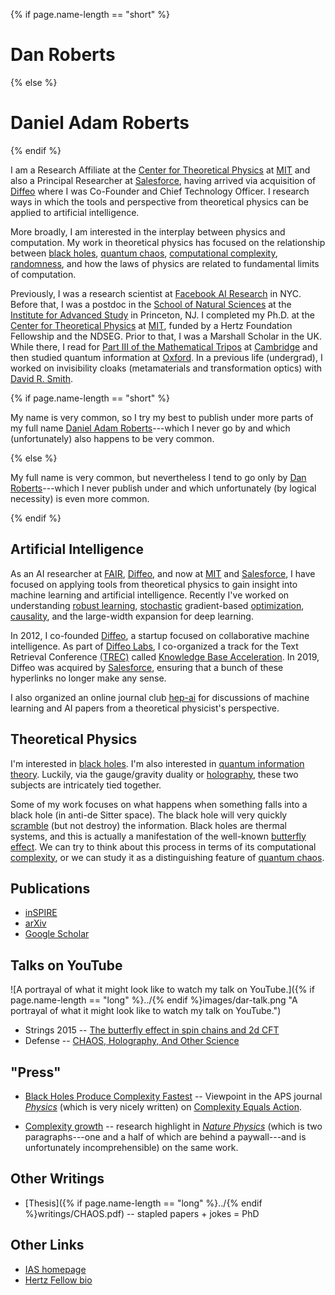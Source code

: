 {% if page.name-length == "short" %}
# Dan Roberts
{% else %}
# Daniel Adam Roberts
{% endif %}

I am a Research Affiliate at the [Center for Theoretical Physics](http://www-ctp.mit.edu/) at [MIT](http://web.mit.edu/) and also a Principal Researcher at [Salesforce](https://salesforce.com), having arrived via acquisition of [Diffeo](https://diffeo.com) where I was Co-Founder and Chief Technology Officer. I research ways in which the tools and perspective from theoretical physics can be applied to artificial intelligence.

More broadly, I am interested in the interplay between physics and computation. My work in theoretical physics has focused on the relationship between [black holes](http://arxiv.org/abs/1409.8180), [quantum chaos](http://arxiv.org/abs/1412.5123), [computational complexity](http://arxiv.org/abs/1509.07876), [randomness](https://arxiv.org/abs/1610.04903), and how the laws of physics are related to fundamental limits of computation.

Previously, I was a research scientist at [Facebook AI Research](https://research.fb.com/category/facebook-ai-research-fair/) in NYC. Before that, I was a postdoc in the [School of Natural Sciences](http://www.sns.ias.edu/) at the [Institute for Advanced Study](http://www.ias.edu) in Princeton, NJ. I completed my Ph.D. at the [Center for Theoretical Physics](http://www-ctp.mit.edu/) at [MIT](http://web.mit.edu/), funded by a Hertz Foundation Fellowship and the NDSEG. Prior to that, I was a Marshall Scholar in the UK. While there, I read for [Part III of the Mathematical Tripos](http://www.maths.cam.ac.uk/postgrad/mathiii/) at [Cambridge](http://www.cam.ac.uk/) and then studied quantum information at [Oxford](http://www.ox.ac.uk/). In a previous life (undergrad), I worked on invisibility cloaks (metamaterials and transformation optics) with [David R. Smith](http://people.ee.duke.edu/~drsmith/).

{% if page.name-length == "short" %}

My name is very common, so I try my best to publish under more parts of my full name [Daniel Adam Roberts](daniel-adam-roberts/)---which I never go by and which (unfortunately) also happens to be very common.

{% else %}

My full name is very common, but nevertheless I tend to go only by [Dan Roberts](..)---which I never publish under and which unfortunately (by logical necessity) is even more common.

{% endif %}


## Artificial Intelligence

As an AI researcher at [FAIR](https://research.fb.com/category/facebook-ai-research-fair/), [Diffeo](https://diffeo.com/), and now at [MIT](http://web.mit.edu/) and [Salesforce](https://salesforce.com), I have focused on applying tools from theoretical physics to gain insight into machine learning and artificial intelligence. Recently I've worked on understanding [robust learning](https://arxiv.org/abs/1908.02729), [stochastic](https://research.fb.com/publications/sgd-implicitly-regularizes-generalization-error/) gradient-based [optimization](https://arxiv.org/abs/1812.04754), [causality](https://research.fb.com/publications/causality-in-physics-and-effective-theories-of-agency/), and the large-width expansion for deep learning.

In 2012, I co-founded [Diffeo](https://diffeo.com/), a startup focused on collaborative machine intelligence. As part of [Diffeo Labs](https://diffeo.com/labs/), I co-organized a track for the Text Retrieval Conference [(TREC)](http://trec.nist.gov/) called [Knowledge Base Acceleration](http://trec-kba.org/). In 2019, Diffeo was acquired by [Salesforce](https://salesforce.com), ensuring that a bunch of these hyperlinks no longer make any sense.

I also organized an online journal club [hep-ai](https://hep-ai.org) for discussions of machine learning and AI papers from a theoretical physicist's perspective.

## Theoretical Physics

I'm interested in [black holes](http://arxiv.org/abs/1409.8180). I'm also interested in [quantum information theory](https://arxiv.org/abs/1610.04903). Luckily, via the gauge/gravity duality or [holography](http://arxiv.org/abs/1512.04993), these two subjects are intricately tied together.

Some of my work focuses on what happens when something falls into a black hole (in anti-de Sitter space). The black hole will very quickly [scramble](http://arxiv.org/abs/1511.04021) (but not destroy) the information. Black holes are thermal systems, and this is actually a manifestation of the well-known [butterfly effect](http://arxiv.org/abs/1603.09298). We can try to think about this process in terms of its computational [complexity](http://arxiv.org/abs/1509.07876), or we can study it as a distinguishing feature of [quantum chaos](http://arxiv.org/abs/1412.5123).



## Publications
* [inSPIRE](http://inspirehep.net/author/profile/Daniel.A.Roberts.1)
* [arXiv](http://arxiv.org/a/roberts_d_3.html)
* [Google Scholar](http://scholar.google.com/citations?hl=en&user=f6584f8AAAAJ&view_op=list_works)

## Talks on YouTube
![A portrayal of what it might look like to watch my talk on YouTube.]({% if page.name-length == "long" %}../{% endif %}images/dar-talk.png "A portrayal of what it might look like to watch my talk on YouTube.")

* Strings 2015 -- [The butterfly effect in spin chains and 2d CFT](http://youtu.be/06fiqmu-9ak)
* Defense -- [CHAOS, Holography, And Other Science](http://youtu.be/QfwBD-nDQFQ)

## "Press"
* [Black Holes Produce Complexity Fastest](http://physics.aps.org/articles/v9/49) -- Viewpoint in the APS journal [*Physics*](http://physics.aps.org/) (which is very nicely written) on [Complexity Equals Action](http://arxiv.org/abs/1509.07876).

* [Complexity growth](http://www.nature.com/nphys/journal/v12/n5/full/nphys3763.html) -- research highlight in [*Nature Physics*](http://www.nature.com/nphys/index.html) (which is two paragraphs---one and a half of which are behind a paywall---and is unfortunately incomprehensible) on the same work.

## Other Writings
* [Thesis]({% if page.name-length == "long" %}../{% endif %}writings/CHAOS.pdf) -- stapled papers + jokes = PhD


## Other Links
* [IAS homepage](http://www.ias.edu/scholars/daniel-roberts)
* [Hertz Fellow bio](http://hertzfoundation.org/fellows/fellow-profile/11191/Daniel-A-Roberts)

